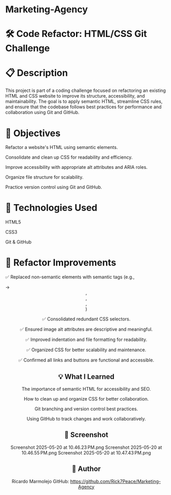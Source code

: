 # Marketing-Agency

# 🛠️ Code Refactor: HTML/CSS Git Challenge
# 📋 Description
This project is part of a coding challenge focused on refactoring an existing HTML and CSS website to improve its structure, accessibility, and maintainability. The goal is to apply semantic HTML, streamline CSS rules, and ensure that the codebase follows best practices for performance and collaboration using Git and GitHub.

# 🚀 Objectives
Refactor a website's HTML using semantic elements.

Consolidate and clean up CSS for readability and efficiency.

Improve accessibility with appropriate alt attributes and ARIA roles.

Organize file structure for scalability.

Practice version control using Git and GitHub.

# 🧰 Technologies Used
HTML5

CSS3

Git & GitHub

# 🔧 Refactor Improvements
✅ Replaced non-semantic elements with semantic tags (e.g., <div> → <header>, <main>, <section>, <footer>)

✅ Consolidated redundant CSS selectors.

✅ Ensured image alt attributes are descriptive and meaningful.

✅ Improved indentation and file formatting for readability.

✅ Organized CSS for better scalability and maintenance.

✅ Confirmed all links and buttons are functional and accessible.

# 💡 What I Learned
The importance of semantic HTML for accessibility and SEO.

How to clean up and organize CSS for better collaboration.

Git branching and version control best practices.

Using GitHub to track changes and work collaboratively.

# 📸 Screenshot
Screenshot 2025-05-20 at 10.46.23 PM.png
Screenshot 2025-05-20 at 10.46.55 PM.png
Screenshot 2025-05-20 at 10.47.43 PM.png

# 👤 Author
Ricardo Marmolejo
GitHub: https://github.com/Rick7Peace/Marketing-Agency

